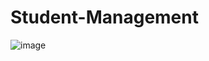 # Student-Management
![image](https://github.com/vlantonakos/Student-Management.v1/assets/107072477/2da53260-f004-4208-b1d0-2f0ca0320a15)
